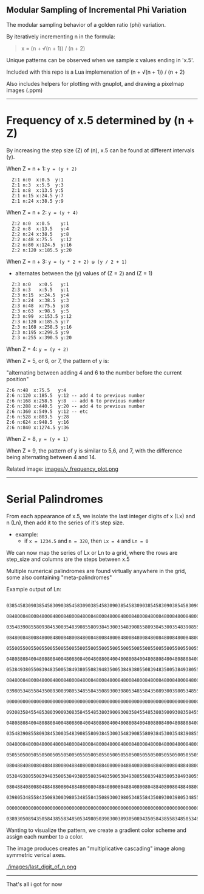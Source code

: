 Modular Sampling of Incremental Phi Variation
-----

The modular sampling behavior of a golden ratio (phi) variation.

By iteratively incrementing n in the formula:

> x = (n + √(n + 1)) / (n + 2)

Unique patterns can be observed when we sample x values ending in 'x.5'.

Included with this repo is a Lua implemenation of (n + √(n + 1)) / (n + 2)

Also includes helpers for plotting with gnuplot, and drawing a pixelmap images (.ppm)

___

# Frequency of x.5 determined by (n + Z)

By increasing the step size (Z) of (n), x.5 can be found at different intervals (y).

When Z = n + 1: `y = (y + 2)`

```
  Z:1 n:0  x:0.5  y:1
  Z:1 n:3  x:5.5  y:3
  Z:1 n:8  x:13.5 y:5
  Z:1 n:15 x:24.5 y:7
  Z:1 n:24 x:38.5 y:9
```

When Z = n + 2: `y = (y + 4)`

```
  Z:2 n:0  x:0.5    y:1
  Z:2 n:8  x:13.5   y:4
  Z:2 n:24 x:38.5   y:8
  Z:2 n:48 x:75.5   y:12
  Z:2 n:80 x:124.5  y:16
  Z:2 n:120 x:185.5 y:20
```

When Z = n + 3: `y = (y * 2 + 2) ω (y / 2 + 1)`
  - alternates between the (y) values of (Z = 2) and (Z = 1)

```
  Z:3 n:0   x:0.5   y:1
  Z:3 n:3   x:5.5   y:1
  Z:3 n:15  x:24.5  y:4
  Z:3 n:24  x:38.5  y:3
  Z:3 n:48  x:75.5  y:8
  Z:3 n:63  x:98.5  y:5
  Z:3 n:99  x:153.5 y:12
  Z:3 n:120 x:185.5 y:7
  Z:3 n:168 x:258.5 y:16
  Z:3 n:195 x:299.5 y:9
  Z:3 n:255 x:390.5 y:20
```

When Z = 4: `y = (y + 2)`


When Z = 5, or 6, or 7, the pattern of y is:

"alternating between adding 4 and 6 to the number before the current position"

```
Z:6 n:48  x:75.5   y:4
Z:6 n:120 x:185.5  y:12 -- add 4 to previous number
Z:6 n:168 x:258.5  y:8  -- add 6 to previous number
Z:6 n:288 x:440.5  y:20 -- add 4 to previous number
Z:6 n:360 x:549.5  y:12 -- etc
Z:6 n:528 x:803.5  y:28
Z:6 n:624 x:948.5  y:16
Z:6 n:840 x:1274.5 y:36
```

When Z = 8, `y = (y + 1)`

When Z = 9, the pattern of y is similar to 5,6, and 7, with the difference being alternating between 4 and 14.

Related image: [images/y_frequency_plot.png](images/y_frequency_plot.png)

___

# Serial Palindromes

From each appearance of x.5, we isolate the last integer digits of x (Lx) and n (Ln), then add it to the series of it's step size.

- example:
  - if `x = 1234.5` and `n = 320`, then `Lx = 4` and `Ln = 0`

We can now map the series of Lx or Ln to a grid, where the rows are step_size and columns are the steps between x.5

Multiple numerical palindromes are found virtually anywhere in the grid, some also containing "meta-palindromes"

  Example output of Ln:
```
    0385458309038545830903854583090385458309038545830903854583090385458309038545830
    0848008480084800848008480084800848008480084800848008480084800848008480084800848
    0354839085580938453003548390855809384530035483908558093845300354839085580938453
    0848008480084800848008480084800848008480084800848008480084800848008480084800848
    0550055005500550055005500550055005500550055005500550055005500550055005500550055
    0480880840048088084004808808400480880840048088084004808808400480880840048088084
    0538493805508394835005384938055083948350053849380550839483500538493805508394835
    0848008480084800848008480084800848008480084800848008480084800848008480084800848
    0398053485584350893003980534855843508930039805348558435089300398053485584350893
    0000000000000000000000000000000000000000000000000000000000000000000000000000000
    0930835845548538039009308358455485380390093083584554853803900930835845548538039
    0480880840048088084004808808400480880840048088084004808808400480880840048088084
    0354839085580938453003548390855809384530035483908558093845300354839085580938453
    0848008480084800848008480084800848008480084800848008480084800848008480084800848
    0505505005055050050550500505505005055050050550500505505005055050050550500505505
    0804884080080488408008048840800804884080080488408008048840800804884080080488408
    0538493805508394835005384938055083948350053849380550839483500538493805508394835
    0804884080080488408008048840800804884080080488408008048840800804884080080488408
    0398053485584350893003980534855843508930039805348558435089300398053485584350893
    0000000000000000000000000000000000000000000000000000000000000000000000000000000
    0389305089435058438558348505349805039830038930508943505843855834850534980503983
```

Wanting to visualize the pattern, we create a gradient color scheme and assign each number to a color.

The image produces creates an "multiplicative cascading" image along symmetric verical axes.

[./images/last_digit_of_n.png](images/last_digit_of_n.png)

___

That's all i got for now